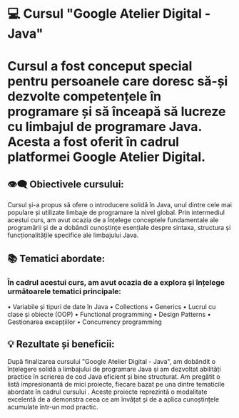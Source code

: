 # 💻 Cursul "Google Atelier Digital - Java" 
# Cursul a fost conceput special pentru persoanele care doresc să-și dezvolte competențele în programare și să înceapă să lucreze cu limbajul de programare Java. Acesta a fost oferit în cadrul platformei  Google Atelier Digital. 

## 👁️‍🗨️   Obiectivele cursului:

 Cursul și-a propus să ofere o introducere solidă în Java, unul dintre cele mai populare și utilizate limbaje de programare la nivel global. Prin intermediul acestui curs, am avut ocazia de a înțelege conceptele fundamentale ale programării și de a dobândi cunoștințe esențiale despre sintaxa, structura și funcționalitățile specifice ale limbajului Java.

## 📚   Tematici abordate:    
  
 ### În cadrul acestui curs, am avut ocazia de a explora și înțelege următoarele tematici principale:
 
• Variabile și tipuri de date în Java 
• Collections
• Generics
• Lucrul cu clase și obiecte (OOP)
• Functional programming
• Design Patterns
• Gestionarea excepțiilor 
• Concurrency programming


## 💡   Rezultate și beneficii:

 După finalizarea cursului "Google Atelier Digital - Java", am dobândit o înțelegere solidă a limbajului de programare Java și am dezvoltat abilități practice în scrierea de cod Java eficient și bine structurat. Am pregătit o listă impresionantă de mici proiecte, fiecare bazat pe una dintre tematicile abordate în cadrul cursului . Aceste proiecte reprezintă o modalitate excelentă de a demonstra ceea ce am învățat și de a aplica cunoștințele acumulate într-un mod practic.
